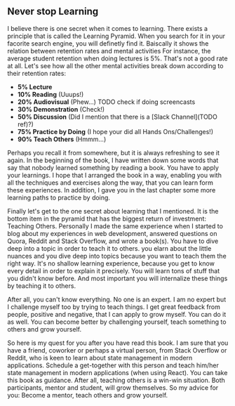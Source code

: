 ## Never stop Learning

I believe there is one secret when it comes to learning. There exists a principle that is called the Learning Pyramid. When you search for it in your facorite search engine, you will definetly find it. Baiscally it shows the relation between retention rates and mental activities For instance, the average student retention when doing lectures is 5%. That's not a good rate at all. Let's see how all the other mental activities break down according to their retention rates:

* **5% Lecture**
* **10% Reading** (Uuups!)
* **20% Audiovisual** (Phew...) TODO check if doing screencasts
* **30% Demonstration** (Check!)
* **50% Discussion** (Did I mention that there is a [Slack Channel](TODO ref)?)
* **75% Practice by Doing** (I hope your did all Hands Ons/Challenges!)
* **90% Teach Others** (Hmmm...)

Perhaps you recall it from somewhere, but it is always refreshing to see it again. In the beginning of the book, I have written down some words that say that nobody learned something by reading a book. You have to apply your learnings. I hope that I arranged the book in a way, enabling you with all the techniques and exercises along the way, that you can learn form these experiences. In addition, I gave you in the last chapter some more learning paths to practice by doing.

Finally let's get to the one secret about learning that I mentioned. It is the bottom item in the pyramid that has the biggest return of investment: Teaching Others. Personally I made the same experience when I started to blog about my experiences in web development, answered questions on Quora, Reddit and Stack Overflow, and wrote a book(s). You have to dive deep into a topic in order to teach it to others. you elarn about the little nuances and you dive deep into topics because you want to teach them the right way. It's no shallow learning experience, because you get to know every detail in order to explain it precisely. You will learn tons of stuff that you didn't know before. And most important you will internalize these things by teaching it to others.

After all, you can't know everything. No one is an expert. I am no expert but I challenge myself too by trying to teach things. I get great feedback from people, positive and negative, that I can apply to grow myself. You can do it as well. You can become better by challenging yourself, teach something to others and grow yourself.

So here is my quest for you after you have read this book. I am sure that you have a friend, coworker or perhaps a virtual person, from Stack Overflow or Reddit, who is keen to learn about state management in modern applications. Schedule a get-together with this person and teach him/her state management in modern applications (when using React). You can take this book as guidance. After all, teaching others is a win-win situation. Both participants, mentor and student, will grow themselves. So my advice for you: Become a mentor, teach others and grow yourself.
